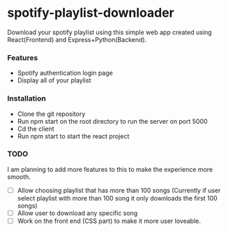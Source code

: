 # spotify-playlist-downloader

Download your spotify playlist using this simple web app created using React(Frontend) and Express+Python(Backend).

### Features

- Spotify authentication login page
- Display all of your playlist

### Installation

- Clone the git repository
- Run npm start on the root directory to run the server on port 5000
- Cd the client
- Run npm start to start the react project

### TODO

I am planning to add more features to this to make the experience more smooth.

- [ ] Allow choosing playlist that has more than 100 songs (Currently if user select playlist with more than 100 song it only downloads the first 100 songs)
- [ ] Allow user to download any specific song
- [ ] Work on the front end (CSS part) to make it more user loveable.
